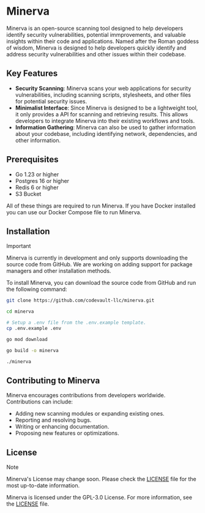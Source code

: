 # Minerva

Minerva is an open-source scanning tool designed to help developers identify security vulnerabilities, potential immprovements, and valuable insights within their code and applications. Named after the Roman goddess of wisdom, Minerva is designed to help developers quickly identify and address security vulnerabilities and other issues within their codebase.

## Key Features

- **Security Scanning**: Minerva scans your web applications for security vulnerabilities, including scanning scripts, stylesheets, and other files for potential security issues.
- **Minimalist Interface**: Since Minerva is designed to be a lightweight tool, it only provides a API for scanning and retrieving results. This allows developers to integrate Minerva into their existing workflows and tools.
- **Information Gathering**: Minerva can also be used to gather information about your codebase, including identifying network, dependencies, and other information.

## Prerequisites

- Go 1.23 or higher
- Postgres 16 or higher
- Redis 6 or higher
- S3 Bucket

All of these things are required to run Minerva. If you have Docker installed you can use our Docker Compose file to run Minerva.

## Installation

> [!IMPORTANT]
> Minerva is currently in development and only supports downloading the source code from GitHub. We are working on adding support for package managers and other installation methods.

To install Minerva, you can download the source code from GitHub and run the following command:

```bash
git clone https://github.com/codevault-llc/minerva.git

cd minerva

# Setup a .env file from the .env.example template.
cp .env.example .env

go mod download

go build -o minerva

./minerva
```

## Contributing to Minerva

Minerva encourages contributions from developers worldwide. Contributions can include:

- Adding new scanning modules or expanding existing ones.
- Reporting and resolving bugs.
- Writing or enhancing documentation.
- Proposing new features or optimizations.

## License

> [!NOTE]
> Minerva's License may change soon. Please check the [LICENSE](LICENSE) file for the most up-to-date information.

Minerva is licensed under the GPL-3.0 License. For more information, see the [LICENSE](LICENSE) file.
